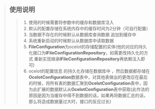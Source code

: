 >## 使用说明
>> 1. 使用的时候需要将参数中的缓存和数据库注入
>> 2. 默认的配置存储在系统内存中的缓存时间为2分钟（可自行配置）
>> 3. 当数据不存在的时候默认从数据库查询数据 追加到缓存中
>> 4. 系统重新启动的时候默认从数据库中读取数据
>> 5. <b>FileConfiguration</b>为ocelot的存储配置的实体(他的对应的持久化接口为<b>IFileConfigurationRepository</b>，如需更改持久化的方式 重新实现继承<b>IFileConfigurationRepository</b>再依赖注入即可)
>> 6. ocelot的配置信息 的持久化存储在数据库中 ，然后数据都存储在<b>OcelotConfiguration</b>数据表中，对其他表做出的更改应在最后的时候，将所有表的数据汇聚到<b>OcelotConfiguration</b>表中，因为此扩展的数据默认从<b>OcelotConfiguration</b>表中获取(此作法的原因是因为当缓存中得不到数据的话，如果再将数据汇总的话，那么将造成数据量过大时，接口的反应过长)